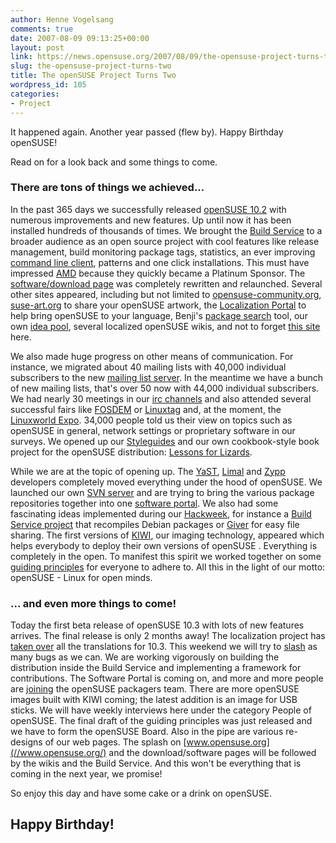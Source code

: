 ```yaml
---
author: Henne Vogelsang
comments: true
date: 2007-08-09 09:13:25+00:00
layout: post
link: https://news.opensuse.org/2007/08/09/the-opensuse-project-turns-two/
slug: the-opensuse-project-turns-two
title: The openSUSE Project Turns Two
wordpress_id: 105
categories:
- Project
---
```


It happened again. Another year passed (flew by). Happy Birthday openSUSE!

Read on for a look back and some things to come.

<!-- more -->


### There are tons of things we achieved...


In the past 365 days we successfully released [openSUSE 10.2](//download.opensuse.org) with numerous improvements and new features. Up until now it has been installed hundreds of thousands of times. We brought the [Build Service](//en.opensuse.org/Build_Service) to a broader audience as an open source project with cool features like release management, build monitoring  package tags, statistics, an ever improving [command line client](//en.opensuse.org/Build_Service/CLI), patterns and one click installations. This must have impressed [AMD](//www.amd.com/) because they quickly became a Platinum Sponsor. The [software/download page](//software.opensuse.org) was completely rewritten and relaunched. Several other sites appeared, including but not limited to [opensuse-community.org](//opensuse-community.org/), [suse-art.org](//www.suse-art.org/) to share your openSUSE artwork, the [Localization Portal](//i18n.opensuse.org/) to help bring openSUSE to your language, Benji's [package search](//packages.opensuse-community.org/) tool, our own [idea pool](//idea.opensuse.org/), several localized openSUSE wikis, and not to forget [this site](//news.opensuse.org/) here.

We also made huge progress on other means of communication. For instance, we migrated about 40 mailing lists with 40,000 individual subscribers to the new [mailing list server](//lists.opensuse.org/). In the meantime we have a bunch of new mailing lists, that's over 50 now with 44,000 individual subscribers. We had nearly 30 meetings in our [irc channels](//en.opensuse.org/Communicate/IRC) and also attended several successful fairs like [FOSDEM](//gallery.opensuse.org/fosdem2007/) or [Linuxtag](//gallery.opensuse.org/linuxtag2007/) and, at the moment, the [Linuxworld Expo](//www.linuxworldexpo.com/). 34,000 people told us their view on topics such as openSUSE in general, network settings or proprietary software in our surveys. We opened up our [Styleguides](//developer.novell.com/wiki/index.php/Opensuse-style) and our own cookbook-style book project for the openSUSE distribution: [Lessons for Lizards](//developer.novell.com/wiki/index.php/Lessons_for_Lizards).

While we are at the topic of opening up. The [YaST](//developer.novell.com/wiki/index.php/YaST), [Limal](//developer.novell.com/wiki/index.php/Limal) and [Zypp](//en.opensuse.org/ZYPP) developers completely moved everything under the hood of openSUSE. We launched our own [SVN server](//svn.opensuse.org/) and are trying to bring the various package repositories together into one [software portal](//en.opensuse.org/Software_Portal). We also had some fascinating ideas implemented during our [Hackweek](//lists.opensuse.org/opensuse-announce/2007-06/msg00009.html), for instance a [Build Service project](//idea.opensuse.org/content/ideas/add-a-buildservice-project-that-recompiles-debian-packages) that recompiles Debian packages or [Giver](//idea.opensuse.org/content/ideas/easy-file-sharing) for easy file sharing. The first versions of [KIWI](//en.opensuse.org/KIWI), our imaging technology, appeared which helps everybody to deploy their own versions of openSUSE . Everything is completely in the open. To manifest this spirit we worked together on some [guiding principles](//en.opensuse.org/Guiding_Principles) for everyone to adhere to. All this in the light of our motto: openSUSE - Linux for open minds.


### ... and even more things to come!


Today the first beta release of openSUSE 10.3 with lots of new features arrives. The final release is only 2 months away! The localization project has [taken over](//lists.opensuse.org/opensuse-translation/2007-07/msg00044.html) all the translations for 10.3. This weekend we will try to [slash](//en.opensuse.org/Bugslashing) as many bugs as we can. We are working vigorously on building the distribution inside the Build Service and implementing a framework for contributions. The Software Portal is coming on, and more and more people are [joining](//lists.opensuse.org/opensuse-buildservice/2007-08/msg00060.html) the openSUSE packagers team. There are more openSUSE images built with KIWI coming; the latest addition is an image for USB sticks. We will have weekly interviews here under the category People of openSUSE. The final draft of the guiding principles was just released and we have to form the openSUSE Board. Also in the pipe are various re-designs of our web pages. The splash on [www.opensuse.org](//www.opensuse.org/) and the download/software pages will be followed by the wikis and the Build Service.  And this won't be everything that is coming in the next year, we promise!

So enjoy this day and have some cake or a drink on openSUSE.


## Happy Birthday!

